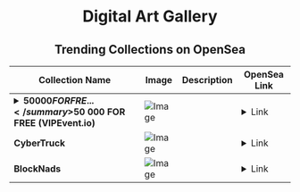 <div align="center">

# Digital Art Gallery

## Trending Collections on OpenSea

| Collection Name                       | Image                                                                                     | Description                       | OpenSea Link                                                                                          |
|---------------------------------------|-------------------------------------------------------------------------------------------|-----------------------------------|--------------------------------------------------------------------------------------------------------|
| **<details><summary>$50 000 FOR FRE...</summary>$50 000 FOR FREE (VIPEvent.io)</details>** | ![Image](https://i.seadn.io/s/raw/files/5d0b4ccefa2ead37bd75755e023a79cb.gif?w=500&auto=format?w=200&auto=format) |  | <details><summary>Link</summary>[$50 000 FOR FREE (VIPEvent.io)](https://opensea.io/collection/50-000-for-free-vipevent-io-310)</details> |
| **CyberTruck** | ![Image](https://i.seadn.io/s/raw/files/dd6a2b3d9e850f42ddbcebe66362a051.png?w=500&auto=format?w=200&auto=format) |  | <details><summary>Link</summary>[CyberTruck](https://opensea.io/collection/cybertruck-12)</details> |
| **BlockNads** | ![Image](https://i.seadn.io/s/raw/files/5908f56543a974861e4f3f868c604dbc.jpg?w=500&auto=format?w=200&auto=format) |  | <details><summary>Link</summary>[BlockNads](https://opensea.io/collection/blocknads)</details> |

</div>